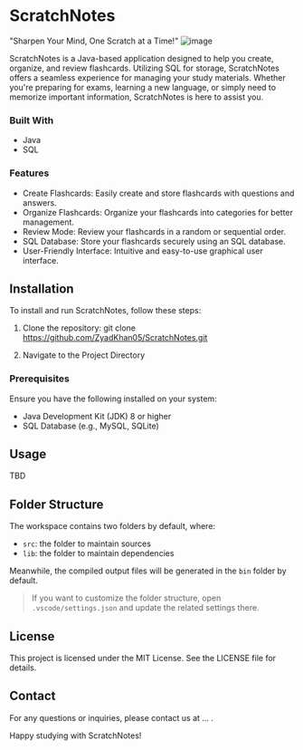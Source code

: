 # ScratchNotes
"Sharpen Your Mind, One Scratch at a Time!"
![image](https://github.com/user-attachments/assets/87ab277d-fab8-45b1-8af2-93c02c422ccf)


 ScratchNotes is a Java-based application designed to help you create, organize, and review flashcards. Utilizing SQL for storage, ScratchNotes offers a seamless experience for managing your study materials. Whether you're preparing for exams, learning a new language, or simply need to memorize important information, ScratchNotes is here to assist you.

### Built With
- Java
- SQL

### Features
- Create Flashcards: Easily create and store flashcards with questions and answers.
- Organize Flashcards: Organize your flashcards into categories for better management.
- Review Mode: Review your flashcards in a random or sequential order.
- SQL Database: Store your flashcards securely using an SQL database.
- User-Friendly Interface: Intuitive and easy-to-use graphical user interface.

## Installation 
To install and run ScratchNotes, follow these steps:

1. Clone the repository: 
   git clone https://github.com/ZyadKhan05/ScratchNotes.git

2. Navigate to the Project Directory 

### Prerequisites
Ensure you have the following installed on your system:
- Java Development Kit (JDK) 8 or higher
- SQL Database (e.g., MySQL, SQLite)

## Usage
TBD
  
## Folder Structure

The workspace contains two folders by default, where:

- `src`: the folder to maintain sources
- `lib`: the folder to maintain dependencies

Meanwhile, the compiled output files will be generated in the `bin` folder by default.

> If you want to customize the folder structure, open `.vscode/settings.json` and update the related settings there.

## License 
This project is licensed under the MIT License. See the LICENSE file for details.

## Contact
For any questions or inquiries, please contact us at ... .

Happy studying with ScratchNotes!
